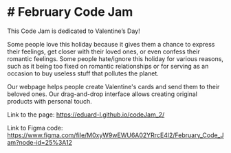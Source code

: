 # # February Code Jam

This Code Jam is dedicated to Valentine’s Day! 

Some people love this holiday because it gives them a chance to express their feelings, get closer with their loved ones, or even confess their romantic feelings. Some people hate/ignore this holiday for various reasons, such as it being too fixed on romantic relationships or for serving as an occasion to buy useless stuff that pollutes the planet. 

Our webpage helps people create Valentine's cards and send them to their beloved ones. Our drag-and-drop interface allows creating original products with personal touch.

Link to the page: https://eduard-l.github.io/codeJam_2/

Link to Figma code: https://www.figma.com/file/M0xyW9wEWU6A02YRrcE4l2/February_Code_Jam?node-id=25%3A12